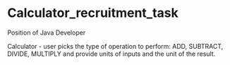# Calculator_recruitment_task
Position of Java Developer

Calculator - user picks the type of operation to perform: ADD, SUBTRACT, DIVIDE, MULTIPLY and provide units of inputs and the unit of the result.
